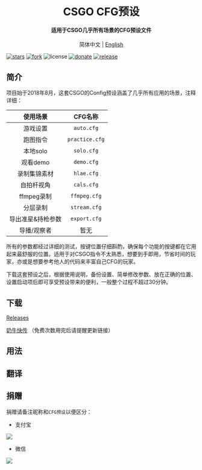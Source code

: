 <h1 align="center">CSGO CFG预设</h1>
<h4 align="center">适用于CSGO几乎所有场景的CFG预设文件</h3>

<p align="center">
  简体中文 |
  <a href="https://github.com/Purple-CSGO/CSGO-Config-Presets/blob/En-US/README.md">English</a>

</p>

[![stars](https://img.shields.io/github/stars/Purple-CSGO/CSGO-Config-Presets.svg?style=flat&color=green)](https://github.com/Purple-CSGO/CSGO-Config-Presets)
[![fork](https://img.shields.io/github/forks/Purple-CSGO/CSGO-Config-Presets.svg?style=flat&color=critical)](https://github.com/Purple-CSGO/CSGO-Config-Presets)
![license](https://img.shields.io/badge/license-GPL%203-orange.svg?style=flat)
[![donate](https://img.shields.io/badge/$-donate-ff69b4.svg?style=flat)]([https://github.com/Purple-CSGO/CSGO-Config-Presets#捐赠](https://github.com/Purple-CSGO/CSGO-Config-Presets#捐赠))
[![release](https://img.shields.io/github/release/Purple-CSGO/CSGO-Config-Presets.svg?style=flat&color=blue)](https://github.com/Purple-CSGO/CSGO-Config-Presets/releases)

## 简介

项目始于2018年8月，这套CSGO的Config预设涵盖了几乎所有应用的场景，注释详细：

|     使用场景      |    CFG名称     |
| :---------------: | :------------: |
|     游戏设置      |   `auto.cfg`   |
|     跑图指令      | `practice.cfg` |
|     本地solo      |   `solo.cfg`   |
|     观看demo      |   `demo.cfg`   |
|   录制集锦素材    |   `hlae.cfg`   |
|    自拍杆视角     |   `cals.cfg`   |
|    ffmpeg录制     |  `ffmpeg.cfg`  |
|     分层录制      |  `stream.cfg`  |
| 导出准星&持枪参数 |  `export.cfg`  |
|    导播/观察者    |      暂无      |

所有的参数都经过详细的测试，按键位置仔细斟酌，确保每个功能的按键都在它用起来最舒服的位置。适用于对CSGO指令不太熟悉，想要到手即用，节省时间的玩家，亦或是想要参考他人的代码来丰富自己CFG的玩家。

下载这套预设之后，根据使用说明，备份设置、简单修改参数、放在正确的位置、设置启动项后即可享受预设带来的便利，一般整个过程不超过30分钟。

## 下载

[Releases](https://github.com/Purple-CSGO/CSGO-Config-Presets/releases)

[奶牛快传](https://c-t.work/s/ee0709ed4bb940) （免费次数用完后请提醒更新链接）

## 用法



## 翻译



## 捐赠

捐赠请备注昵称和`CFG预设`以便区分：

- 支付宝

![](https://gitee.com/Purple-CSGO/Purp1e-Image-Hosting/raw/master/Alipay.png)

- 微信

![](https://gitee.com/Purple-CSGO/Purp1e-Image-Hosting/raw/master/Wechat.png)